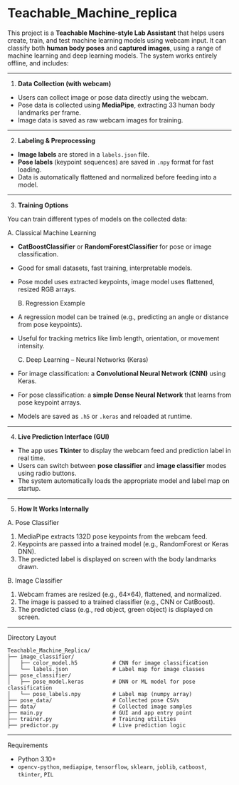 # Teachable_Machine_replica

This project is a **Teachable Machine-style Lab Assistant** that helps users create, train, and test machine learning models using webcam input. It can classify both **human body poses** and **captured images**, using a range of machine learning and deep learning models. The system works entirely offline, and includes:

---

1. **Data Collection (with webcam)**

* Users can collect image or pose data directly using the webcam.
* Pose data is collected using **MediaPipe**, extracting 33 human body landmarks per frame.
* Image data is saved as raw webcam images for training.

---

2. **Labeling & Preprocessing**

* **Image labels** are stored in a `labels.json` file.
* **Pose labels** (keypoint sequences) are saved in `.npy` format for fast loading.
* Data is automatically flattened and normalized before feeding into a model.

---

3. **Training Options**

You can train different types of models on the collected data:

  A. Classical Machine Learning

* **CatBoostClassifier** or **RandomForestClassifier** for pose or image classification.
* Good for small datasets, fast training, interpretable models.
* Pose model uses extracted keypoints, image model uses flattened, resized RGB arrays.

  B. Regression Example

* A regression model can be trained (e.g., predicting an angle or distance from pose keypoints).
* Useful for tracking metrics like limb length, orientation, or movement intensity.

  C. Deep Learning – Neural Networks (Keras)

* For image classification: a **Convolutional Neural Network (CNN)** using Keras.
* For pose classification: a **simple Dense Neural Network** that learns from pose keypoint arrays.
* Models are saved as `.h5` or `.keras` and reloaded at runtime.

---

 4. **Live Prediction Interface (GUI)**

* The app uses **Tkinter** to display the webcam feed and prediction label in real time.
* Users can switch between **pose classifier** and **image classifier** modes using radio buttons.
* The system automatically loads the appropriate model and label map on startup.

---

5. **How It Works Internally**

  A. Pose Classifier

1. MediaPipe extracts 132D pose keypoints from the webcam feed.
2. Keypoints are passed into a trained model (e.g., RandomForest or Keras DNN).
3. The predicted label is displayed on screen with the body landmarks drawn.

  B. Image Classifier

1. Webcam frames are resized (e.g., 64×64), flattened, and normalized.
2. The image is passed to a trained classifier (e.g., CNN or CatBoost).
3. The predicted class (e.g., red object, green object) is displayed on screen.

---

Directory Layout

```
Teachable_Machine_Replica/
├── image_classifier/
│   ├── color_model.h5           # CNN for image classification
│   └── labels.json              # Label map for image classes
├── pose_classifier/
│   ├── pose_model.keras         # DNN or ML model for pose classification
│   └── pose_labels.npy          # Label map (numpy array)
├── pose_data/                   # Collected pose CSVs
├── data/                        # Collected image samples
├── main.py                      # GUI and app entry point
├── trainer.py                   # Training utilities
├── predictor.py                 # Live prediction logic
```

---

Requirements

* Python 3.10+
* `opencv-python`, `mediapipe`, `tensorflow`, `sklearn`, `joblib`, `catboost`, `tkinter`, `PIL`

